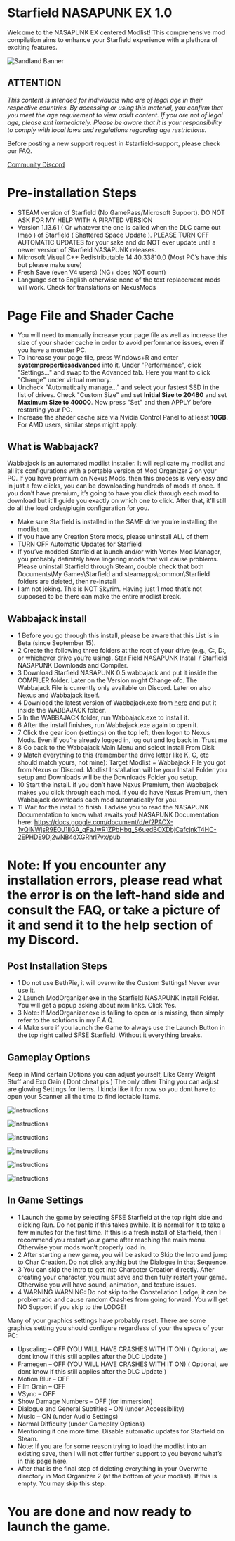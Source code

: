 # Starfield NASAPUNK EX 1.0
Welcome to the NASAPUNK EX centered Modlist! This comprehensive mod compilation aims to enhance your Starfield experience with a plethora of exciting features.

![Sandland Banner](https://i.imgur.com/wSPASgP.png)  

## ATTENTION
*This content is intended for individuals who are of legal age in their respective countries. By accessing or using this material, you confirm that you meet the age requirement to view adult content. If you are not of legal age, please exit immediately.
Please be aware that it is your responsibility to comply with local laws and regulations regarding age restrictions.*

Before posting a new support request in #starfield-support, please check our FAQ.

[Community Discord](https://discord.gg/V38xZ6CtzQ)

# Pre-installation Steps

- STEAM version of Starfield (No GamePass/Microsoft Support). DO NOT ASK FOR MY HELP WITH A PIRATED VERSION
- Version 1.13.61 ( Or whatever the one is called when the DLC came out lmao ) of Starfield ( Shattered Space Update ). PLEASE TURN OFF AUTOMATIC UPDATES for your sake and do NOT ever update until a newer version of Starfield NASAPUNK releases.
- Microsoft Visual C++ Redistributable 14.40.33810.0 (Most PC’s have this but please make sure)
- Fresh Save (even V4 users) (NG+ does NOT count)
- Language set to English otherwise none of the text replacement mods will work. Check for translations on NexusMods

# Page File and Shader Cache

- You will need to manually increase your page file as well as increase the size of your shader cache in order to avoid performance issues, even if you have a monster PC.
- To increase your page file, press Windows+R and enter **systempropertiesadvanced** into it. Under "Performance", click "Settings..." and swap to the Advanced tab. Here you want to click "Change" under virtual memory.
- Uncheck "Automatically manage..." and select your fastest SSD in the list of drives. Check "Custom Size" and set **Initial Size to 20480** and set **Maximum Size to 40000**. Now press "Set" and then APPLY before restarting your PC.
- Increase the shader cache size via Nvidia Control Panel to at least **10GB**. For AMD users, similar steps might apply.

## What is Wabbajack?
Wabbajack is an automated modlist installer. It will replicate my modlist and all it’s configurations with a portable version of Mod Organizer 2 on your PC. If you have premium on Nexus Mods, then this process is very easy and in just a few clicks, you can be downloading hundreds of mods at once. If you don’t have premium, it’s going to have you click through each mod to download but it’ll guide you exactly on which one to click. After that, it’ll still do all the load order/plugin configuration for you.

- Make sure Starfield is installed in the SAME drive you’re installing the modlist on.
- If you have any Creation Store mods, please uninstall ALL of them
- TURN OFF Automatic Updates for Starfield
- If you’ve modded Starfield at launch and/or with Vortex Mod Manager, you probably definitely have lingering mods that will cause problems. Please uninstall Starfield through Steam, double check that both Documents\My Games\Starfield and steamapps\common\Starfield folders are deleted, then re-install
- I am not joking. This is NOT Skyrim. Having just 1 mod that’s not supposed to be there can make the entire modlist break.

## Wabbajack install

- 1 Before you go through this install, please be aware that this List is in Beta (since September 15).
- 2 Create the following three folders at the root of your drive (e.g., C:, D:, or whichever drive you’re using). Star Field NASAPUNK Install / Starfield NASAPUNK Downloads and Compiler.
- 3 Download Starfield NASAPUNK 0.5.wabbajack and put it inside the COMPILER folder. Later on the Version might Change ofc. The Wabbajack File is currently only available on Discord. Later on also Nexus and Wabbajack itself.
- 4 Download the latest version of Wabbajack.exe from [here](https://www.wabbajack.org/) and put it inside the WABBAJACK folder.
- 5 In the WABBAJACK folder, run Wabbajack.exe to install it.
- 6 After the install finishes, run Wabbajack.exe again to open it.
- 7 Click the gear icon (settings) on the top left, then logon to Nexus Mods. Even if you’re already logged in, log out and log back in. Trust me
- 8 Go back to the Wabbajack Main Menu and select Install From Disk
- 9 Match everything to this (remember the drive letter like K, C, etc should match yours, not mine): Target Modlist = Wabbajack File you got from Nexus or Discord. Modlist Installation will be your Install Folder you setup and Downloads will be the Downloads Folder you setup.
- 10 Start the install. if you don’t have Nexus Premium, then Wabbajack makes you click through each mod. if you do have Nexus Premium, then Wabbajack downloads each mod automatically for you.
- 11 Wait for the install to finish. I advise you to read the NASAPUNK Documentation to know what awaits you! NASAPUNK Documentation here: https://docs.google.com/document/d/e/2PACX-1vQINWjsR9EOJ1IiGA_gFaJwR1ZPbHbq_S6uedBOXDbjCafcjnkT4HC-2EPHDE9Dj2wNB4dXGRhrl7vx/pub

# Note: If you encounter any installation errors, please read what the error is on the left-hand side and consult the FAQ, or take a picture of it and send it to the help section of my Discord.

## Post Installation Steps

- 1 Do not use BethPie, it will overwrite the Custom Settings! Never ever use it.
- 2 Launch ModOrganizer.exe in the Starfield NASAPUNK Install Folder. You will get a popup asking about nxm links. Click Yes.
- 3 Note: If ModOrganizer.exe is failing to open or is missing, then simply refer to the solutions in my F.A.Q.
- 4 Make sure if you launch the Game to always use the Launch Button in the top right called SFSE Starfield. Without it everything breaks.

## Gameplay Options

Keep in Mind certain Options you can adjust yourself, Like Carry Weight Stuff and Exp Gain ( Dont cheat pls ) The only other Thing you can adjust are glowing Settings for Items. I kinda like it for now so you dont have to open your Scanner all the time to find lootable Items.

![Instructions](https://i.imgur.com/nMoc8sm.png)  

![Instructions](https://i.imgur.com/4ptvESW.png)  

![Instructions](https://i.imgur.com/e30nYEq.png)  

![Instructions](https://i.imgur.com/k2wSJ4I.png)  

![Instructions](https://i.imgur.com/wza7Lsd.png)  

![Instructions](https://i.imgur.com/whsswh9.png)  


## In Game Settings

- 1 Launch the game by selecting SFSE Starfield at the top right side and clicking Run. Do not panic if this takes awhile. It is normal for it to take a few minutes for the first time. If this is a fresh install of Starfield, then I recommend you restart your game after reaching the main menu. Otherwise your mods won’t properly load in.
- 2 After starting a new game, you will be asked to Skip the Intro and jump to Char Creation. Do not click anythig but the Dialogue in that Sequence. 
- 3 You can skip the Intro to get into Character Creation directly. After creating your character, you must save and then fully restart your game. Otherwise you will have sound, animation, and texture issues.
- 4 WARNING WARNING: Do not skip to the Constellation Lodge, it can be problematic and cause random Crashes from going forward. You will get NO Support if you skip to the LODGE!

Many of your graphics settings have probably reset. There are some graphics setting you should configure regardless of your the specs of your PC:
- Upscaling – OFF (YOU WILL HAVE CRASHES WITH IT ON) ( Optional, we dont know if this still applies after the DLC Update )
- Framegen – OFF (YOU WILL HAVE CRASHES WITH IT ON) ( Optional, we dont know if this still applies after the DLC Update )
- Motion Blur – OFF
- Film Grain – OFF
- VSync – OFF
- Show Damage Numbers – OFF (for immersion)
- Dialogue and General Subtitles – ON (under Accessibility)
- Music – ON (under Audio Settings)
- Normal Difficulty (under Gameplay Options)
- Mentioning it one more time. Disable automatic updates for Starfield on Steam.
- Note: If you are for some reason trying to load the modlist into an existing save, then I will not offer further support to you beyond what’s in this page here.
- After that is the final step of deleting everything in your Overwrite directory in Mod Organizer 2 (at the bottom of your modlist). If this is empty. You may skip this step.

# You are done and now ready to launch the game.


